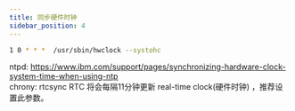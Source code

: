 ```yaml
---
title: 同步硬件时钟
sidebar_position: 4
---
```


```bash
1 0 * * *  /usr/sbin/hwclock --systohc
```
ntpd: https://www.ibm.com/support/pages/synchronizing-hardware-clock-system-time-when-using-ntp  
chrony: rtcsync RTC 将会每隔11分钟更新 real-time clock(硬件时钟) ，推荐设置此参数。
